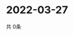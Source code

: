 # 2022-03-27
  共 0条

  <!-- BEGIN -->
  <!-- 最后更新时间Sun Mar 27 2022 23:05:45 GMT+0000 (Coordinated Universal Time) -->
  
  <!-- END -->
  
  
